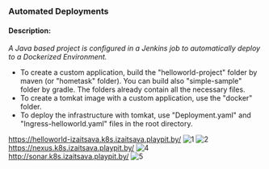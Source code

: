 ### Automated Deployments

#### Description:
*A Java based project is configured in a Jenkins job to automatically deploy to a Dockerized Environment.*


- To create a custom application, build the "helloworld-project" folder by maven (or "hometask" folder). You can build also "simple-sample" folder by gradle.
The folders already contain all the necessary files.
- To create a tomkat image with a custom application, use the "docker" folder.
- To deploy the infrastructure with tomkat, use "Deployment.yaml" and "Ingress-helloworld.yaml" files in the root directory.


https://helloworld-izaitsava.k8s.izaitsava.playpit.by/
![1](https://github.com/irynadevops/dockerized-app-Jenkins-k8s-Nexus-Private/blob/master/screenshots/%D0%A1%D0%BD%D0%B8%D0%BC%D0%BE%D0%BA%20%D1%8D%D0%BA%D1%80%D0%B0%D0%BD%D0%B0%20%D0%BE%D1%82%202020-10-29%2000-16-00.png)
![2](https://github.com/irynadevops/dockerized-app-Jenkins-k8s-Nexus-Private/blob/master/screenshots/%D0%A1%D0%BD%D0%B8%D0%BC%D0%BE%D0%BA%20%D1%8D%D0%BA%D1%80%D0%B0%D0%BD%D0%B0%20%D0%BE%D1%82%202020-10-29%2000-16-03.png)
https://nexus.k8s.izaitsava.playpit.by/
![4](https://github.com/irynadevops/dockerized-app-Jenkins-k8s-Nexus-Private/blob/master/screenshots/%D0%A1%D0%BD%D0%B8%D0%BC%D0%BE%D0%BA%20%D1%8D%D0%BA%D1%80%D0%B0%D0%BD%D0%B0%20%D0%BE%D1%82%202020-10-29%2001-04-07.png)
http://sonar.k8s.izaitsava.playpit.by/
![5](https://github.com/irynadevops/dockerized-app-Jenkins-k8s-Nexus-Private/blob/master/screenshots/%D0%A1%D0%BD%D0%B8%D0%BC%D0%BE%D0%BA%20%D1%8D%D0%BA%D1%80%D0%B0%D0%BD%D0%B0%20%D0%BE%D1%82%202020-10-29%2001-07-38.png)

